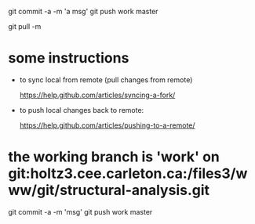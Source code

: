    git commit -a -m 'a msg'
   git push work master

   git pull -m

# some instructions

* to sync local from remote (pull changes from remote)

  https://help.github.com/articles/syncing-a-fork/

* to push local changes back to remote:

  https://help.github.com/articles/pushing-to-a-remote/

# the working branch is 'work' on git:holtz3.cee.carleton.ca:/files3/www/git/structural-analysis.git

  git commit -a -m 'msg'
  git push work master
